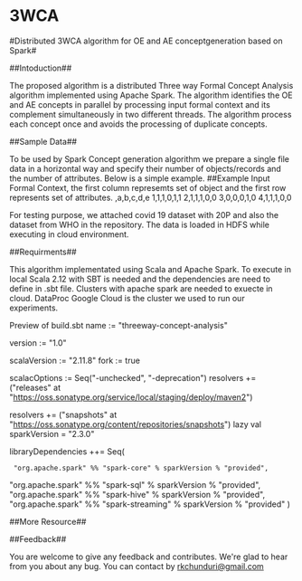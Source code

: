 # 3WCA
#Distributed 3WCA algorithm for OE and AE conceptgeneration based on Spark#

##Intoduction##

The proposed algorithm is a distributed Three way Formal Concept Analysis algorithm implemented using Apache Spark. The algorithm identifies the OE and AE concepts in parallel by processing
input formal context and its complement simultaneously in two different threads. The algorithm process each concept once and avoids the processing of duplicate concepts.

##Sample Data##

To be used by Spark Concept generation algorithm we prepare a single file data in a horizontal way and specify their number of objects/records and the number of attributes.
Below is a simple example.
##Example Input Formal Context, the first column represemts set of  object and the first row represents set of attributes.
,a,b,c,d,e
1,1,1,0,1,1
2,1,1,1,0,0
3,0,0,0,1,0
4,1,1,1,0,0

For testing purpose, we attached covid 19 dataset with 20P and also the dataset from WHO in the repository. The data is loaded in HDFS while executing in cloud environment.

##Requirments##

This algorithm implementated using Scala and Apache Spark. To execute in local Scala 2.12 with SBT is needed and the dependencies are need to define in .sbt file. 
Clusters with apache spark are needed to exuecte in cloud. DataProc Google Cloud is the cluster we used to run our experiments.

Preview of build.sbt
name := "threeway-concept-analysis"

version := "1.0"

scalaVersion := "2.11.8"
fork := true

scalacOptions := Seq("-unchecked", "-deprecation")
resolvers += ("releases" at "https://oss.sonatype.org/service/local/staging/deploy/maven2")

resolvers += ("snapshots" at "https://oss.sonatype.org/content/repositories/snapshots")
lazy val sparkVersion = "2.3.0"

libraryDependencies ++= Seq(
	
	 "org.apache.spark" %% "spark-core" % sparkVersion % "provided",
  "org.apache.spark" %% "spark-sql" % sparkVersion % "provided",
  "org.apache.spark" %% "spark-hive" % sparkVersion % "provided",
  "org.apache.spark" %% "spark-streaming" % sparkVersion % "provided"
)

##More Resource##


##Feedback##

You are welcome to give any feedback and contributes. We're glad to hear from you about any bug.
You can contact by rkchunduri@gmail.com


